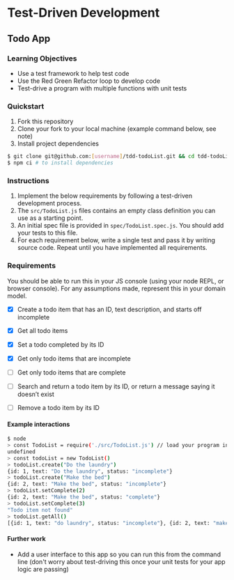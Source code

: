 # Test-Driven Development

## Todo App

### Learning Objectives
- Use a test framework to help test code
- Use the Red Green Refactor loop to develop code
- Test-drive a program with multiple functions with unit tests

### Quickstart
1. Fork this repository
2. Clone your fork to your local machine (example command below, see note)
3. Install project dependencies

```sh
$ git clone git@github.com:[username]/tdd-todoList.git && cd tdd-todoList
$ npm ci # to install dependencies
```

### Instructions
1. Implement the below requirements by following a test-driven development process. 
2. The `src/TodoList.js` files contains an empty class definition you can use as a starting point.
3. An initial spec file is provided in `spec/TodoList.spec.js`. You should add your tests to this file.
5. For each requirement below, write a single test and pass it by writing source code. Repeat until you have implemented all requirements.
 
### Requirements

You should be able to run this in your JS console (using your node REPL, or browser console). For any assumptions made, represent this in your domain model.

- [x] Create a todo item that has an ID, text description, and starts off incomplete
- [x] Get all todo items
- [x] Set a todo completed by its ID
- [x] Get only todo items that are incomplete
- [ ] Get only todo items that are complete
- [ ] Search and return a todo item by its ID, or return a message saying it doesn’t exist
- [ ] Remove a todo item by its ID


#### Example interactions
```sh
$ node
> const TodoList = require('./src/TodoList.js') // load your program into your REPL
undefined
> const todoList = new TodoList()
> todoList.create("Do the laundry")
{id: 1, text: "Do the laundry", status: "incomplete"}
> todoList.create("Make the bed")
{id: 2, text: "Make the bed", status: "incomplete"}
> todoList.setComplete(2)
{id: 2, text: "Make the bed", status: "complete"}
> todoList.setComplete(3)
"Todo item not found"
> todoList.getAll()
[{id: 1, text: "do laundry", status: "incomplete"}, {id: 2, text: "make the bed", status: "complete"}]
```

#### Further work

- Add a user interface to this app so you can run this from the command line (don't worry about test-driving this once your unit tests for your app logic are passing)
